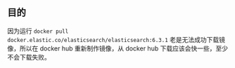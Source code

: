 
## 目的

因为运行 `docker pull docker.elastic.co/elasticsearch/elasticsearch:6.3.1` 老是无法成功下载镜像，所以在 docker hub 重新制作镜像，从 docker hub 下载应该会快一些，至少不会下载失败。

